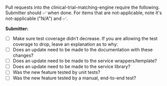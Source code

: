 Pull requests into the clinical-trial-matching-engine require the following. Submitter should :white_check_mark: when done. For items that are not-applicable, note it's not-applicable ("N/A") and :white_check_mark:.

**Submitter:**
- [ ] Make sure test coverage didn’t decrease. If you are allowing the test coverage to drop, leave an explanation as to why:
- [ ]	Does an update need to be made to the documentation with these changes?
- [ ]	Does an update need to be made to the service wrappers/template?
- [ ]	Does an update need to be made to the service library?
- [ ] Was the new feature tested by unit tests?
- [ ] Was the new feature tested by a manual, end-to-end test?
